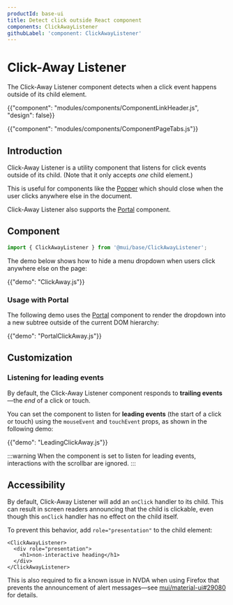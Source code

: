 ```yaml
---
productId: base-ui
title: Detect click outside React component
components: ClickAwayListener
githubLabel: 'component: ClickAwayListener'
---
```


# Click-Away Listener

<p class="description">The Click-Away Listener component detects when a click event happens outside of its child element.</p>

{{"component": "modules/components/ComponentLinkHeader.js", "design": false}}

{{"component": "modules/components/ComponentPageTabs.js"}}

## Introduction

Click-Away Listener is a utility component that listens for click events outside of its child.
(Note that it only accepts _one_ child element.)

This is useful for components like the [Popper](/base-ui/react-popper/) which should close when the user clicks anywhere else in the document.

Click-Away Listener also supports the [Portal](/base-ui/react-portal/) component.

## Component

```jsx
import { ClickAwayListener } from '@mui/base/ClickAwayListener';
```

The demo below shows how to hide a menu dropdown when users click anywhere else on the page:

{{"demo": "ClickAway.js"}}

### Usage with Portal

The following demo uses the [Portal](/base-ui/react-portal/) component to render the dropdown into a new subtree outside of the current DOM hierarchy:

{{"demo": "PortalClickAway.js"}}

## Customization

### Listening for leading events

By default, the Click-Away Listener component responds to **trailing events**—the _end_ of a click or touch.

You can set the component to listen for **leading events** (the start of a click or touch) using the `mouseEvent` and `touchEvent` props, as shown in the following demo:

{{"demo": "LeadingClickAway.js"}}

:::warning
When the component is set to listen for leading events, interactions with the scrollbar are ignored.
:::

## Accessibility

By default, Click-Away Listener will add an `onClick` handler to its child.
This can result in screen readers announcing that the child is clickable, even though this `onClick` handler has no effect on the child itself.

To prevent this behavior, add `role="presentation"` to the child element:

```tsx
<ClickAwayListener>
  <div role="presentation">
    <h1>non-interactive heading</h1>
  </div>
</ClickAwayListener>
```

This is also required to fix a known issue in NVDA when using Firefox that prevents the announcement of alert messages—see [mui/material-ui#29080](https://github.com/mui/material-ui/issues/29080) for details.
